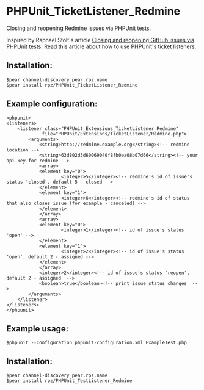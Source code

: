 PHPUnit_TicketListener_Redmine
===============================

Closing and reopening Redmine issues via PHPUnit tests.

Inspired by Raphael Stolt's article [Closing and reopening GitHub issues via PHPUnit tests](http://raphaelstolt.blogspot.com/2010/01/closing-and-reopening-github-issues-via.html). Read this article about how to use PHPUnit's ticket listeners.

Installation:
---------------------------------

    $pear channel-discovery pear.rpz.name
    $pear install rpz/PHPUnit_TicketListener_Redmine


Example configuration:
---------------------------------
    <phpunit>
	<listeners>
	    <listener class="PHPUnit_Extensions_TicketListener_Redmine" 
                 file="PHPUnit/Extensions/TicketListener/Redmine.php">
    		<arguments>
    		    <string>http://redmine.example.org</string><!-- redmine location -->
    		    <string>63d802d3d60069040f8fb0ea08b07d66</string><!-- your api-key for redmine -->
    		    <array>
        		<element key="0">
            		    <integer>5</integer><!-- redmine's id of issue's status 'closed', default 5 - closed -->
        		</element>
        		<element key="1">
            		    <integer>6</integer><!-- redmine's id of status that also closes issue (for example - canceled) -->
        		</element>
    		    </array>
    		    <array>
        		<element key="0">
            		    <integer>1</integer><!-- id of issue's status 'open' -->
        		</element>
        		<element key="1">
            		    <integer>2</integer><!-- id of issue's status 'open', default 2 - assigned -->
        		</element>
    		    </array>
    		    <integer>2</integer><!-- id of issue's status 'reopen', default 2 - assigned  -->
    		    <boolean>true</boolean><!-- print issue status changes  -->
    		</arguments>
	    </listener>
	</listeners>
    </phpunit>

Example usage:
---------------------------------

    $phpunit --configuration phpunit-configuration.xml ExampleTest.php


Installation:
---------------------------------

    $pear channel-discovery pear.rpz.name
    $pear install rpz/PHPUnit_TestListener_Redmine
    